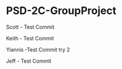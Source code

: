 # PSD-2C-GroupProject

Scott - Test Commit

Keith - Test Commit

Yiannis -Test Commit try 2

Jeff - Test Commit
